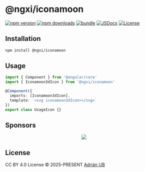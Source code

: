 # @ngxi/iconamoon

[![npm version][npm-version-src]][npm-version-href]
[![npm downloads][npm-downloads-src]][npm-downloads-href]
[![bundle][bundle-src]][bundle-href]
[![JSDocs][jsdocs-src]][jsdocs-href]
[![License][license-src]][license-href]

## Installation

```sh
npm install @ngxi/iconamoon
```

## Usage

```ts
import { Component } from '@angular/core'
import { Iconamoon3dIcon } from '@ngxi/iconamoon'

@Component({
  imports: [Iconamoon3dIcon],
  template: `<svg iconamoon3dIcon></svg>`
})
export class UsageIcon {}
```

## Sponsors

<p align="center">
  <a href="https://cdn.jsdelivr.net/gh/adrian-ub/static/sponsors.svg">
    <img src='https://cdn.jsdelivr.net/gh/adrian-ub/static/sponsors.svg'/>
  </a>
</p>

## License

CC BY 4.0 License © 2025-PRESENT [Adrián UB](https://github.com/adrian-ub)

<!-- Badges -->

[npm-version-src]: https://img.shields.io/npm/v/@ngxi/iconamoon?style=flat&colorA=080f12&colorB=1fa669
[npm-version-href]: https://npmjs.com/package/@ngxi/iconamoon
[npm-downloads-src]: https://img.shields.io/npm/dm/@ngxi/iconamoon?style=flat&colorA=080f12&colorB=1fa669
[npm-downloads-href]: https://npmjs.com/package/@ngxi/iconamoon
[bundle-src]: https://img.shields.io/bundlephobia/minzip/@ngxi/iconamoon?style=flat&colorA=080f12&colorB=1fa669&label=minzip
[bundle-href]: https://bundlephobia.com/result?p=@ngxi/iconamoon
[license-src]: https://img.shields.io/npm/l/@ngxi/iconamoon?style=flat&colorA=080f12&colorB=1fa669
[license-href]: https://github.com/adrian-ub/ngxi/blob/main/LICENSE
[jsdocs-src]: https://img.shields.io/badge/jsdocs-reference-080f12?style=flat&colorA=080f12&colorB=1fa669
[jsdocs-href]: https://www.jsdocs.io/package/@ngxi/iconamoon
